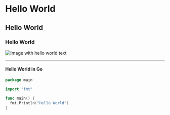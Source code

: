 # Hello World
## Hello World
### Hello World

![Image with hello world text](https://th.bing.com/th/id/R.ac7ffcb57ba67020274bfd9c20f079c1?rik=Cexhvch9ogXs1g&riu=http%3a%2f%2fshiftedstuff.ru%2fwp-content%2fuploads%2f2020%2f01%2fhelloworld-1536x1024.jpg&ehk=ULwPApvJAJInyQn%2faFcP5hTQeqRndj%2f7LHNiL3W0L3A%3d&risl=&pid=ImgRaw&r=0)

---

#### Hello World in Go
```go
package main

import "fmt"

func main() {
  fmt.Println("Hello World")
}
```
